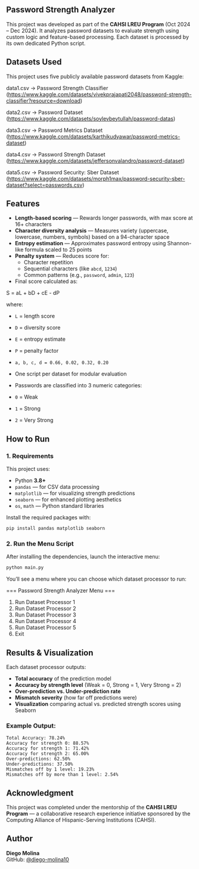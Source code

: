 ## Password Strength Analyzer

This project was developed as part of the **CAHSI LREU Program** (Oct 2024 – Dec 2024). It analyzes password datasets to evaluate strength using custom logic and feature-based processing. Each dataset is processed by its own dedicated Python script.

## Datasets Used

This project uses five publicly available password datasets from Kaggle:

data1.csv -> Password Strength Classifier (https://www.kaggle.com/datasets/vivekprajapati2048/password-strength-classifier?resource=download)

data2.csv -> Password Dataset (https://www.kaggle.com/datasets/soylevbeytullah/password-datas)

data3.csv -> Password Metrics Dataset (https://www.kaggle.com/datasets/karthikudyawar/password-metrics-dataset)

data4.csv -> Password Strength Dataset (https://www.kaggle.com/datasets/jeffersonvalandro/password-dataset)

data5.csv -> Password Security: Sber Dataset (https://www.kaggle.com/datasets/morph1max/password-security-sber-dataset?select=passwords.csv)

## Features

- **Length-based scoring** — Rewards longer passwords, with max score at 16+ characters
- **Character diversity analysis** — Measures variety (uppercase, lowercase, numbers, symbols) based on a 94-character space
- **Entropy estimation** — Approximates password entropy using Shannon-like formula scaled to 25 points
- **Penalty system** — Reduces score for:
  - Character repetition
  - Sequential characters (like `abcd`, `1234`)
  - Common patterns (e.g., `password`, `admin`, `123`)
- Final score calculated as:
  
S = aL + bD + cE - dP

where:
- `L` = length score  
- `D` = diversity score  
- `E` = entropy estimate  
- `P` = penalty factor  
- `a, b, c, d = 0.66, 0.02, 0.32, 0.20`

- One script per dataset for modular evaluation
- Passwords are classified into 3 numeric categories:
- `0` = Weak  
- `1` = Strong  
- `2` = Very Strong

## How to Run

### 1. Requirements

This project uses:

- Python **3.8+**
- `pandas` — for CSV data processing
- `matplotlib` — for visualizing strength predictions
- `seaborn` — for enhanced plotting aesthetics
- `os`, `math` — Python standard libraries

Install the required packages with:

```bash
pip install pandas matplotlib seaborn
```

### 2. Run the Menu Script
After installing the dependencies, launch the interactive menu:

```bash
python main.py
```

You’ll see a menu where you can choose which dataset processor to run:

=== Password Strength Analyzer Menu ===
1. Run Dataset Processor 1
2. Run Dataset Processor 2
3. Run Dataset Processor 3
4. Run Dataset Processor 4
5. Run Dataset Processor 5
6. Exit

## Results & Visualization

Each dataset processor outputs:

- **Total accuracy** of the prediction model
- **Accuracy by strength level** (Weak = 0, Strong = 1, Very Strong = 2)
- **Over-prediction vs. Under-prediction rate**
- **Mismatch severity** (how far off predictions were)
- **Visualization** comparing actual vs. predicted strength scores using Seaborn

### Example Output:
```text
Total Accuracy: 78.24%
Accuracy for strength 0: 88.57%
Accuracy for strength 1: 71.42%
Accuracy for strength 2: 65.00%
Over-predictions: 62.50%
Under-predictions: 37.50%
Mismatches off by 1 level: 19.23%
Mismatches off by more than 1 level: 2.54%
```

## Acknowledgment

This project was completed under the mentorship of the **CAHSI LREU Program** — a collaborative research experience initiative sponsored by the Computing Alliance of Hispanic-Serving Institutions (CAHSI).

## Author

**Diego Molina**  
GitHub: [@diego-molina10](https://github.com/diego-molina10)
